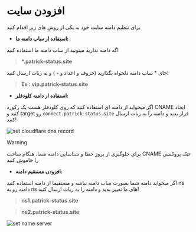 # افزودن سایت

برای تنظیم دامنه سایت خود به یکی از روش های زیر اقدام کنید



- **استفاده از ساب دامنه ما:**

اگه دامنه ندارید میتونید از ساب دامنه ما استفاده کنید 

> __*.patrick-status.site__

جای * ساب دامنه دلخواه بگذارید (حروف و اعداد و - ) و به ربات ارسال کنید!

> **Ex : vip.patrick-status.site**


-  **استفاده از دامنه کلودفلر:**

اگر میخواید از دامنه ای استفاده کنید که روی کلودفلر هست یک رکورد CNAME ایجاد کنید و target رو `connect.patrick-status.site` قرار بدید و دامنه را به ربات ارسال کنید!

![set cloudflare dns record](https://raw.githubusercontent.com/Kup1ng/Patrick/main/images/cloudflare-dns-set.png)


> [!WARNING]
> برای جلوگیری از بروز خطا و شناسایی دامنه شما، هنگام ساخت CNAME تیک پروکسی را خاموش کنید


- **افزودن مستقیم دامنه:**

اگر میخواید دامنه شما بصورت ساب دامنه نباشه و مستقیما از دامنه استفاده کنید ns دامنه رو به ns های ما تغییر بدید و دامنه را به ربات ارسال کنید!
> **ns1.patrick-status.site**

> **ns2.patrick-status.site**

![set name server](https://raw.githubusercontent.com/Kup1ng/Patrick/main/images/ns-set.png)
